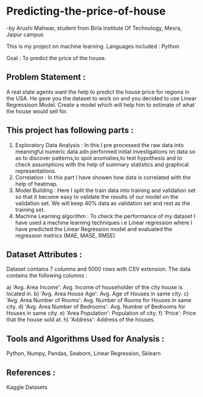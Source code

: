 # Predicting-the-price-of-house
-by Arushi Mahwar, student from Birla Institute Of Technology, Mesra, Jaipur campus

This is my project on machine learning. Languages included : Python 

Goal : To predict the price of the house.

## Problem Statement : 
A real state agents want the help to predict the house price for regions in the USA. He gave you the dataset to work on and you decided to use Linear Regressioon Model. Create a model which will help him to estimate of what the house would sell for.

## This project has following parts : 
1. Exploratory Data Analysis : In this I pre processed the raw data into meaningful numeric data adn performed initial investigations on data so as to discover patterns,to spot anomalies,to test hypothesis and to check assumptions with the help of summary statistics and graphical representations.
2. Correlation : In this part I have showen how data is correlated with the help of heatmap.
3. Model Building : Here I split the train data into training and validation set so that it become easy to validate the results of our model on the validation set. We will keep 40% data as validation set and rest as the training set.
4. Machine Learning algorithm : To check the performance of my dataset I have used a machine learning techniques i.e Linear regression where I have predicted the Linear Regression model and evaluated the regression metrics (MAE, MASE, RMSE)

## Dataset Attributes : 

Dataset contains 7 columns and 5000 rows with CSV extension. The data contains the following columns :

a) 'Avg. Area Income': Avg. Income of householder of the city house is located in.
b) 'Avg. Area House Age': Avg. Age of Houses in same city.
c) 'Avg. Area Number of Rooms': Avg. Number of Rooms for Houses in same city.
d) 'Avg. Area Number of Bedrooms': Avg. Number of Bedrooms for Houses in same city.
e) 'Area Population': Population of city.
f) 'Price': Price that the house sold at.
h) 'Address': Address of the houses.

## Tools and Algorithms Used for Analysis :
Python, Numpy, Pandas, Seaborn, Linear Regression, Sklearn

## References :
Kaggle Datasets
